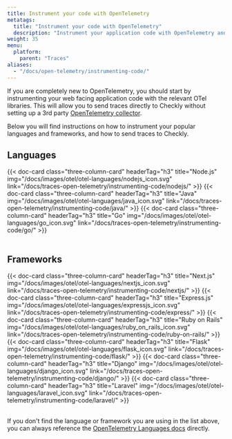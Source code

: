 ```yaml
---
title: Instrument your code with OpenTelemetry
metatags:
  title: "Instrument your code with OpenTelemetry"
  description: "Instrument your application code with OpenTelemetry and send traces to Checkly."
weight: 35
menu:
  platform:
    parent: "Traces"
aliases:
  - "/docs/open-telemetry/instrumenting-code/"
---
```


If you are completely new to OpenTelemetry, you should start by instrumenting your web facing application code with the 
relevant OTel libraries. This will allow you to send traces directly to Checkly without setting up a 3rd party [OpenTelemetry collector](/learn/opentelemetry/what-is-the-otel-collector/).
<!--more-->
Below you will find instructions on how to instrument your popular languages and frameworks, and how to send traces to Checkly.

## Languages

<div class="cards-list">
{{< doc-card
	class="three-column-card"
	headerTag="h3"
	title="Node.js"
	img="/docs/images/otel/otel-languages/nodejs_icon.svg"
	link="/docs/traces-open-telemetry/instrumenting-code/nodejs/"
>}}
{{< doc-card
	class="three-column-card"
	headerTag="h3"
	title="Java"
	img="/docs/images/otel/otel-languages/java_icon.svg"
	link="/docs/traces-open-telemetry/instrumenting-code/java/"
>}}
{{< doc-card
	class="three-column-card"
	headerTag="h3"
	title="Go"
	img="/docs/images/otel/otel-languages/go_icon.svg"
	link="/docs/traces-open-telemetry/instrumenting-code/go/"
>}}
</div>
<br>

## Frameworks

<div class="cards-list">
{{< doc-card
	class="three-column-card"
	headerTag="h3"
	title="Next.js"
	img="/docs/images/otel/otel-languages/nextjs_icon.svg"
	link="/docs/traces-open-telemetry/instrumenting-code/nextjs/"
>}}
{{< doc-card
	class="three-column-card"
	headerTag="h3"
	title="Express.js"
	img="/docs/images/otel/otel-languages/expressjs_icon.svg"
	link="/docs/traces-open-telemetry/instrumenting-code/express/"
>}}
{{< doc-card
	class="three-column-card"
	headerTag="h3"
	title="Ruby on Rails"
	img="/docs/images/otel/otel-languages/ruby_on_rails_icon.svg"
	link="/docs/traces-open-telemetry/instrumenting-code/ruby-on-rails/"
>}}
</div>
<div class="cards-list">
{{< doc-card
	class="three-column-card"
	headerTag="h3"
	title="Flask"
	img="/docs/images/otel/otel-languages/flask_icon.svg"
	link="/docs/traces-open-telemetry/instrumenting-code/flask/"
>}}
{{< doc-card
	class="three-column-card"
	headerTag="h3"
	title="Django"
	img="/docs/images/otel/otel-languages/django_icon.svg"
	link="/docs/traces-open-telemetry/instrumenting-code/django/"
>}}
{{< doc-card
	class="three-column-card"
	headerTag="h3"
	title="Laravel"
	img="/docs/images/otel/otel-languages/laravel_icon.svg"
	link="/docs/traces-open-telemetry/instrumenting-code/laravel/"
>}}
</div>
<br>

If you don't find the language or framework you are using in the list above, you can always reference the
[OpenTelemetry Languages docs](https://opentelemetry.io/docs/languages/) directly.

